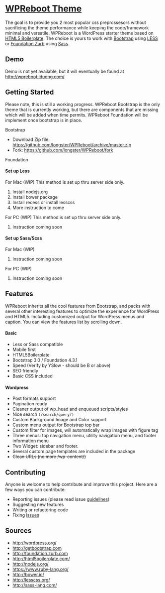 [WPReboot Theme](http://lduong.com "WPReboot - coming soon")
===
The goal is to provide you 2 most popular css preprossesors without sacrificing the theme performance while keeping the code/framework minimal and versatile. WPReboot is a WordPress starter theme based on [HTML5 Boilerplate](http://html5boilerplate.com/).  The choice is yours to work with [Bootstrap](http://getbootstrap.com) using [LESS](http://lesscss.org/) or [Foundation Zurb](http://foundation.zurb.com) using [Sass](sass-lang.com). 

Demo
---
Demo is not yet available, but it will eventually be found at ~~http://wpreboot.lduong.com/~~.  

Getting Started
---
Please note, this is still a working progress.  WPReboot Bootstrap is the only theme that is currently working, but there are components that are missing which will be added when time permits.  WPReboot Foundation will be implement once bootstrap is in place.

Bootstrap
- Download Zip file: https://github.com/longster/WPReboot/archive/master.zip
- Fork: https://github.com/longster/WPReboot/fork

Foundation

#### Set up Less
For Mac (WIP)
This method is set up thru server side only. 
1. Install nodejs.org
2. Install bower package
3. Install recess or install lesscss
4. More instruction to come

For PC (WIP)
This method is set up thru server side only. 
1. Instruction coming soon

#### Set up Sass/Scss
For Mac (WIP)
1. Instruction coming soon

For PC (WIP)
1. Instruction coming soon


Features
---
WPReboot inherits all the cool features from Bootstrap, and packs with several other interesting features to optimize the experience for WordPress and HTML5. Including customized output for WordPress menus and caption. You can view the features list by scrolling down.

#### Basic
- Less or Sass compatible
- Mobile first
- HTML5Boilerplate
- Bootstrap 3.0 / Foundation 4.3.1
- Speed (Verify by YSlow - should be B or above)
- SEO friendly
- Basic CSS included

#### Wordpress
- Post formats support
- Pagination ready
- Cleaner output of wp_head and enqueued scripts/styles
- Nice search `(/search/query/)`
- Custom Background Image and Color support
- Custom menu output for Bootstrap top bar
- Custom filter for images, will automatically wrap images with figure tag
- Three menus: top navigation menu, utility navigation menu, and footer information menu
- Two Widget: sidebar and footer.
- Several custom page templates are included in the package
- ~~Clean URLs (no more /wp-content/)~~


Contributing
---
Anyone is welcome to help contribute and improve this project. Here are a few ways you can contribute:
- Reporting issues (please read issue [guidelines](https://github.com/necolas/issue-guidelines))
- Suggesting new features
- Writing or refactoring code
- Fixing [issues](https://github.com/longster/WPReboot/issues)


Sources
---
* http://wordpress.org/
* http://getbootstrap.com
* http://foundation.zurb.com
* http://html5boilerplate.com/
* http://nodejs.org/
* https://www.ruby-lang.org/
* http://bower.io/
* http://lesscss.org/
* http://sass-lang.com/